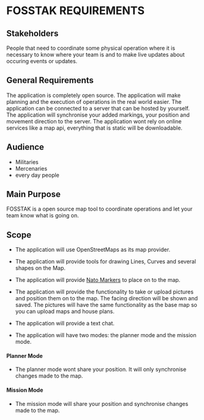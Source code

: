# FOSSTAK REQUIREMENTS

## Stakeholders

People that need to coordinate some physical operation where it is necessary to know where your team is and to make live updates about occuring events or updates.

## General Requirements

The application is completely open source. The application will make planning and the execution of operations in the real world easier. The application can be connected to a server that can be hosted by yourself. The application will synchronise your added markings, your position and movement direction to the server. The application wont rely on online services like a map api, everything that is static will be downloadable.

## Audience

* Militaries
* Mercenaries
* every day people

## Main Purpose

FOSSTAK is a open source map tool to coordinate operations and let your team know what is going on.

## Scope

* The application will use OpenStreetMaps as its map provider.

* The application will provide tools for drawing Lines, Curves and several shapes on the Map.

* The application will provide [Nato Markers](https://en.wikipedia.org/wiki/NATO_Joint_Military_Symbology) to place on to the map.

* The application will provide the functionality to take or upload pictures and position them on to the map. The facing direction will be shown and saved. The pictures will have the same functionality as the base map so you can upload maps and house plans.

* The application will provide a text chat.

* The application will have two modes: the planner mode and the mission mode.

#### Planner Mode

* The planner mode wont share your position. It will only synchronise changes made to the map.

#### Mission Mode

* The mission mode will share your position and synchronise changes made to the map.
